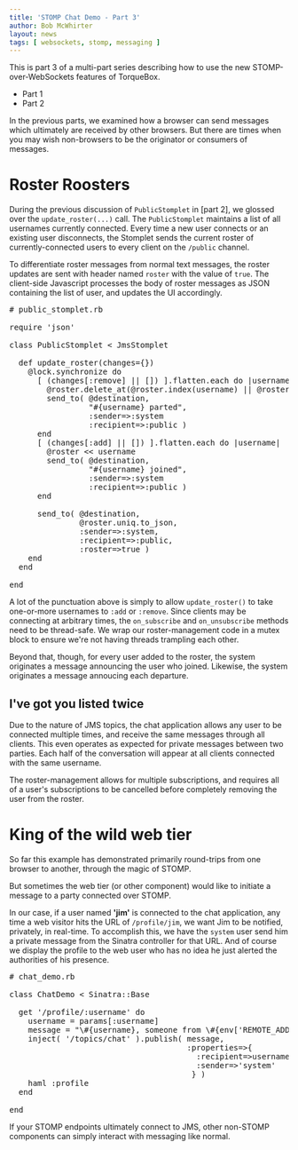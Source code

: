 ```yaml
---
title: 'STOMP Chat Demo - Part 3'
author: Bob McWhirter
layout: news
tags: [ websockets, stomp, messaging ]
---
```


This is part 3 of a multi-part series describing how to use
the new STOMP-over-WebSockets features of TorqueBox.

* Part 1
* Part 2

In the previous parts, we examined how a browser can send messages
which ultimately are received by other browsers.  But there are times
when you may wish non-browsers to be the originator or consumers
of messages.

# Roster Roosters

During the previous discussion of `PublicStomplet` in [part 2], we glossed over the
`update_roster(...)` call.  The `PublicStomplet` maintains a list of
all usernames currently connected.  Every time a new user connects or
an existing user disconnects, the Stomplet sends the current roster
of currently-connected users to every client on the `/public` channel.

To differentiate roster messages from normal text messages, the 
roster updates are sent with header named `roster` with the value 
of `true`.  The client-side Javascript processes the body of
roster messages as JSON containing the list of user, and updates 
the UI accordingly.
    
<pre class="syntax ruby"># public_stomplet.rb

require 'json'

class PublicStomplet < JmsStomplet 

  def update_roster(changes={})
    @lock.synchronize do
      [ (changes[:remove] || []) ].flatten.each do |username|
        @roster.delete_at(@roster.index(username) || @roster.length)
        send_to( @destination, 
                 "#{username} parted", 
                 :sender=>:system
                 :recipient=>:public )
      end
      [ (changes[:add] || []) ].flatten.each do |username|
        @roster << username
        send_to( @destination, 
                 "#{username} joined", 
                 :sender=>:system
                 :recipient=>:public )
      end

      send_to( @destination, 
               @roster.uniq.to_json, 
               :sender=>:system, 
               :recipient=>:public, 
               :roster=>true )
    end
  end

end
</pre>

A lot of the punctuation above is simply to allow `update_roster()`
to take one-or-more usernames to `:add` or `:remove`. Since clients
may be connecting at arbitrary times, the `on_subscribe` and `on_unsubscribe`
methods need to be thread-safe.  We wrap our roster-management code
in a mutex block to ensure we're not having threads trampling each other.

Beyond that, though, for every user added to the roster, the
system originates a message announcing the user who joined.  Likewise,
the system originates a message annoucing each departure.

## I've got you listed twice

Due to the nature of JMS topics, the chat application allows any user
to be connected multiple times, and receive the same messages through
all clients.  This even operates as expected for private messages 
between two parties.  Each half of the conversation will appear at all
clients connected with the same username.

The roster-management allows for multiple subscriptions, and requires
all of a user's subscriptions to be cancelled before completely removing
the user from the roster.

# King of the wild web tier

So far this example has demonstrated primarily round-trips from
one browser to another, through the magic of STOMP.

But sometimes the web tier (or other component) would like to initiate a 
message to a party connected over STOMP.

In our case, if a user named **'jim'** is connected to the chat application,
any time a web visitor hits the URL of `/profile/jim`, we want Jim to
be notified, privately, in real-time.  To accomplish this, we have 
the `system` user send him a private message from the Sinatra controller
for that URL.  And of course we display the profile to the web user
who has no idea he just alerted the authorities of his presence.

<pre class="syntax ruby"># chat_demo.rb

class ChatDemo < Sinatra::Base

  get '/profile/:username' do
    username = params[:username]
    message = "\#{username}, someone from \#{env['REMOTE_ADDR']} checked out your profile"
    inject( '/topics/chat' ).publish( message, 
                                      :properties=>{ 
                                        :recipient=>username, 
                                        :sender=>'system' 
                                       } )
    haml :profile
  end

end
</pre>

If your STOMP endpoints ultimately connect to JMS, other non-STOMP
components can simply interact with messaging like normal.
